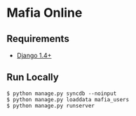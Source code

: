 Mafia Online
=============


Requirements
-------------

* [Django 1.4+](https://www.djangoproject.com/)


Run Locally
------------

    $ python manage.py syncdb --noinput
    $ python manage.py loaddata mafia_users
    $ python manage.py runserver
